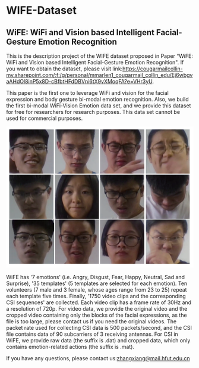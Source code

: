 # WIFE-Dataset
## WiFE: WiFi and Vision based Intelligent Facial-Gesture Emotion Recognition

This is the description project of the WIFE dataset proposed in Paper “WiFE: WiFi and Vision based Intelligent Facial-Gesture Emotion Recognition". If you want to obtain the dataset, please visit link:https://cougarmailcollin-my.sharepoint.com/:f:/g/personal/mmarlen1_cougarmail_collin_edu/Ej6wbgvaAHdOl8inP5x8D-cBfbtHFdDBVni6tX9vXMoqFA?e=VHr3yU.

This paper is the first one to leverage WiFi and vision for the facial expression and body gesture bi-modal emotion recognition. Also, we build the first bi-modal WiFi-Vision Emotion data set, and we provide this dataset for free for researchers for research purposes. This data set cannot be used for commercial purposes.

![](https://github.com/purpleleaves007/WIFE-Dataset/blob/master/image1.png)  

WiFE has '7 emotions' (i.e. Angry, Disgust, Fear, Happy, Neutral, Sad and Surprise), '35 templates' (5 templates are selected for each emotion). Ten volunteers (7 male and 3 female, whose ages range from 23 to 25) repeat each template five times. Finally, '1750 video clips and the corresponding CSI sequences' are collected. Each video clip has a frame rate of 30Hz and a resolution of 720p. For video data, we provide the original video and the cropped video containing only the blocks of the facial expressions, as the file is too large, please contact us if you need the original videos. The packet rate used for collecting CSI data is 500 packets/second, and the CSI file contains data of 90 subcarriers of 3 receiving antennas. For CSI in WiFE, we provide raw data (the suffix is .dat) and cropped data, which only contains emotion-related actions (the suffix is .mat).

If you have any questions, please contact us:zhangxiang@mail.hfut.edu.cn
